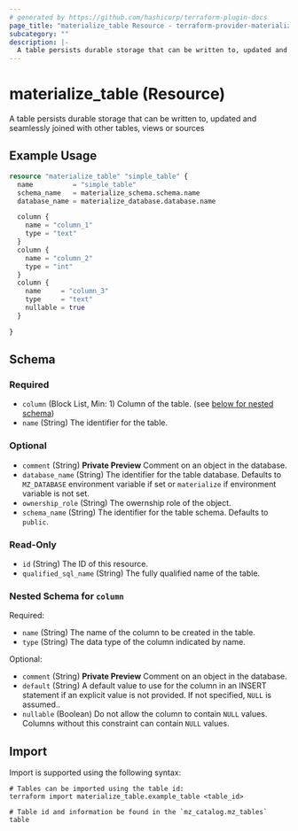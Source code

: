 ```yaml
---
# generated by https://github.com/hashicorp/terraform-plugin-docs
page_title: "materialize_table Resource - terraform-provider-materialize"
subcategory: ""
description: |-
  A table persists durable storage that can be written to, updated and seamlessly joined with other tables, views or sources
---
```


# materialize_table (Resource)

A table persists durable storage that can be written to, updated and seamlessly joined with other tables, views or sources

## Example Usage

```terraform
resource "materialize_table" "simple_table" {
  name          = "simple_table"
  schema_name   = materialize_schema.schema.name
  database_name = materialize_database.database.name

  column {
    name = "column_1"
    type = "text"
  }
  column {
    name = "column_2"
    type = "int"
  }
  column {
    name     = "column_3"
    type     = "text"
    nullable = true
  }

}
```

<!-- schema generated by tfplugindocs -->
## Schema

### Required

- `column` (Block List, Min: 1) Column of the table. (see [below for nested schema](#nestedblock--column))
- `name` (String) The identifier for the table.

### Optional

- `comment` (String) **Private Preview** Comment on an object in the database.
- `database_name` (String) The identifier for the table database. Defaults to `MZ_DATABASE` environment variable if set or `materialize` if environment variable is not set.
- `ownership_role` (String) The owernship role of the object.
- `schema_name` (String) The identifier for the table schema. Defaults to `public`.

### Read-Only

- `id` (String) The ID of this resource.
- `qualified_sql_name` (String) The fully qualified name of the table.

<a id="nestedblock--column"></a>
### Nested Schema for `column`

Required:

- `name` (String) The name of the column to be created in the table.
- `type` (String) The data type of the column indicated by name.

Optional:

- `comment` (String) **Private Preview** Comment on an object in the database.
- `default` (String) A default value to use for the column in an INSERT statement if an explicit value is not provided. If not specified, `NULL` is assumed..
- `nullable` (Boolean) Do not allow the column to contain `NULL` values. Columns without this constraint can contain `NULL` values.

## Import

Import is supported using the following syntax:

```shell
# Tables can be imported using the table id:
terraform import materialize_table.example_table <table_id>

# Table id and information be found in the `mz_catalog.mz_tables` table
```
